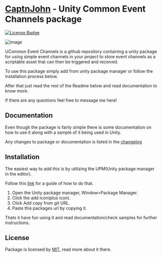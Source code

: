 # [CaptnJohn](https://github.com/CaptnJohn/ucommon-event-channels) - Unity Common Event Channels package

[![License Badge](https://img.shields.io/apm/l/ucommon-event-channels)](/LICENSE.md)

![image](https://user-images.githubusercontent.com/16833945/181438270-f99e16d0-40e0-4a6a-9ad1-7ade7e30eb75.png)

UCommon Event Channels is a github repository containing a unity package for using simple event channels in your project to store event channels as a scriptable asset that can then be triggered and received.

To use this package simply add from unity package manager or follow the installation process below.

After that just read the rest of the Readme below and read documentation to know more.

If there are any questions feel free to message me here!

## Documentation

Even though the package is fairly simple there is some documentation on how to use it along with a sample of it being used in Unity.

Any changes to package or documentation is listed in the [changelog](/CHANGELOG.md)

## Installation

The easiest way to add this is by utilizing the UPM(Unity package manager in the editor).

Follow this [link](https://docs.unity3d.com/Manual/upm-ui-giturl.html) for a guide of how to do that.

1. Open the Unity package manager, Window>Package Manager.
2. Click the add icon(plus icon).
3. Click Add copy from git URL.
4. Paste this packages url by copying it.

Thats it have fun using it and read documentation/check samples for further instructions.

## License

Package is licensed by [MIT](/LICENSE.md), read more about it there.
